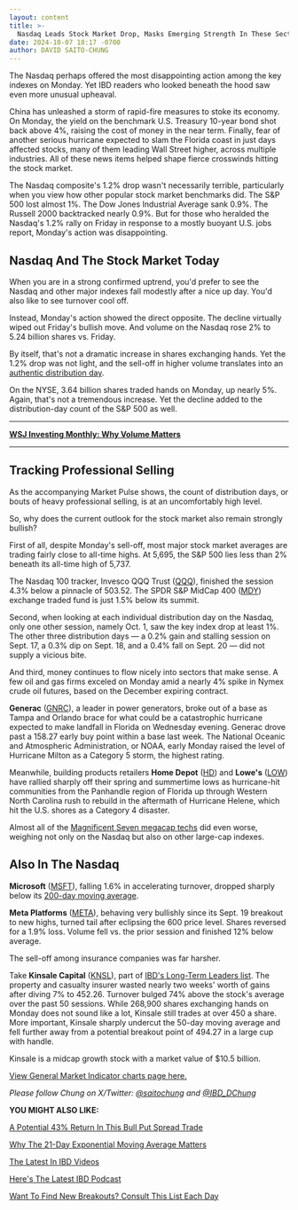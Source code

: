 ```yaml
---
layout: content
title: >-
  Nasdaq Leads Stock Market Drop, Masks Emerging Strength In These Sectors As Wall Street Keeps Close Eye On Hurricane Milton
date: 2024-10-07 18:17 -0700
author: DAVID SAITO-CHUNG
---
```






The Nasdaq perhaps offered the most disappointing action among the key indexes on Monday. Yet IBD readers who looked beneath the hood saw even more unusual upheaval.


China has unleashed a storm of rapid-fire measures to stoke its economy. On Monday, the yield on the benchmark U.S. Treasury 10-year bond shot back above 4%, raising the cost of money in the near term. Finally, fear of another serious hurricane expected to slam the Florida coast in just days affected stocks, many of them leading Wall Street higher, across multiple industries. All of these news items helped shape fierce crosswinds hitting the stock market.




The Nasdaq composite's 1.2% drop wasn't necessarily terrible, particularly when you view how other popular stock market benchmarks did. The S&P 500 lost almost 1%. The Dow Jones Industrial Average sank 0.9%. The Russell 2000 backtracked nearly 0.9%. But for those who heralded the Nasdaq's 1.2% rally on Friday in response to a mostly buoyant U.S. jobs report, Monday's action was disappointing.


Nasdaq And The Stock Market Today
---------------------------------


When you are in a strong confirmed uptrend, you'd prefer to see the Nasdaq and other major indexes fall modestly after a nice up day. You'd also like to see turnover cool off.


Instead, Monday's action showed the direct opposite. The decline virtually wiped out Friday's bullish move. And volume on the Nasdaq rose 2% to 5.24 billion shares vs. Friday.


By itself, that's not a dramatic increase in shares exchanging hands. Yet the 1.2% drop was not light, and the sell-off in higher volume translates into an [authentic distribution day](https://www.investors.com/how-to-invest/investors-corner/how-do-you-spot-a-major-market-top-easy-look-for-heavy-distribution/).


On the NYSE, 3.64 billion shares traded hands on Monday, up nearly 5%. Again, that's not a tremendous increase. Yet the decline added to the distribution-day count of the S&P 500 as well.




---


[**WSJ Investing Monthly: Why Volume Matters**](https://www.wsj.com/finance/stocks/trading-volume-investors-stock-market-dfe59509)




---


Tracking Professional Selling
-----------------------------


As the accompanying Market Pulse shows, the count of distribution days, or bouts of heavy professional selling, is at an uncomfortably high level.


So, why does the current outlook for the stock market also remain strongly bullish?


First of all, despite Monday's sell-off, most major stock market averages are trading fairly close to all-time highs. At 5,695, the S&P 500 lies less than 2% beneath its all-time high of 5,737.


The Nasdaq 100 tracker, Invesco QQQ Trust ([QQQ](https://research.investors.com/quote.aspx?symbol=QQQ)), finished the session 4.3% below a pinnacle of 503.52. The SPDR S&P MidCap 400 ([MDY](https://research.investors.com/quote.aspx?symbol=MDY)) exchange traded fund is just 1.5% below its summit.


Second, when looking at each individual distribution day on the Nasdaq, only one other session, namely Oct. 1, saw the key index drop at least 1%. The other three distribution days — a 0.2% gain and stalling session on Sept. 17, a 0.3% dip on Sept. 18, and a 0.4% fall on Sept. 20 — did not supply a vicious bite.


And third, money continues to flow nicely into sectors that make sense. A few oil and gas firms exceled on Monday amid a nearly 4% spike in Nymex crude oil futures, based on the December expiring contract.


**Generac** ([GNRC](https://research.investors.com/quote.aspx?symbol=GNRC)), a leader in power generators, broke out of a base as Tampa and Orlando brace for what could be a catastrophic hurricane expected to make landfall in Florida on Wednesday evening. Generac drove past a 158.27 early buy point within a base last week. The National Oceanic and Atmospheric Administration, or NOAA, early Monday raised the level of Hurricane Milton as a Category 5 storm, the highest rating.



Meanwhile, building products retailers **Home Depot** ([HD](https://research.investors.com/quote.aspx?symbol=HD)) and **Lowe's** ([LOW](https://research.investors.com/quote.aspx?symbol=LOW)) have rallied sharply off their spring and summertime lows as hurricane-hit communities from the Panhandle region of Florida up through Western North Carolina rush to rebuild in the aftermath of Hurricane Helene, which hit the U.S. shores as a Category 4 disaster.


Almost all of the [Magnificent Seven megacap techs](https://www.investors.com/research/magnificent-seven-stocks-latest-news-market-cap-weighting/) did even worse, weighing not only on the Nasdaq but also on other large-cap indexes.


Also In The Nasdaq
------------------


**Microsoft** ([MSFT](https://research.investors.com/quote.aspx?symbol=MSFT)), falling 1.6% in accelerating turnover, dropped sharply below its [200-day moving average](https://www.investors.com/how-to-invest/investors-corner/moving-averages-provide-effective-tool-for-your-trading/).


**Meta Platforms** ([META](https://research.investors.com/quote.aspx?symbol=META)), behaving very bullishly since its Sept. 19 breakout to new highs, turned tail after eclipsing the 600 price level. Shares reversed for a 1.9% loss. Volume fell vs. the prior session and finished 12% below average.


The sell-off among insurance companies was far harsher.


Take **Kinsale Capital** ([KNSL](https://research.investors.com/quote.aspx?symbol=KNSL)), part of [IBD's Long-Term Leaders list](https://www.investors.com/research/best-stocks-to-buy-now-long-term-stocks-ibd-long-term-leaders-list/). The property and casualty insurer wasted nearly two weeks' worth of gains after diving 7% to 452.26. Turnover bulged 74% above the stock's average over the past 50 sessions. While 268,900 shares exchanging hands on Monday does not sound like a lot, Kinsale still trades at over 450 a share. More important, Kinsale sharply undercut the 50-day moving average and fell further away from a potential breakout point of 494.27 in a large cup with handle.


Kinsale is a midcap growth stock with a market value of $10.5 billion.


[View General Market Indicator charts page here.](https://www.investors.com/wp-content/uploads/2024/10/DailyGMI_100724.pdf)


*Please follow Chung on X/Twitter:* [*@saitochung*](https://twitter.com/SaitoChung) *and* [*@IBD\_DChung*](https://twitter.com/IBD_DChung)


**YOU MIGHT ALSO LIKE:**


[A Potential 43% Return In This Bull Put Spread Trade](https://www.investors.com/research/options/vertiv-stock-vrt-breaks-out-bull-put-spread/)


[Why The 21-Day Exponential Moving Average Matters](https://www.investors.com/how-to-invest/investors-corner/what-is-the-21-day-exponential-moving-average/)


[The Latest In IBD Videos](https://www.investors.com/ibd-videos)


[Here's The Latest IBD Podcast](https://get.investors.com/podcast/?src=A00511A)


[Want To Find New Breakouts? Consult This List Each Day](https://research.investors.com/stocksonthemove.aspx)




